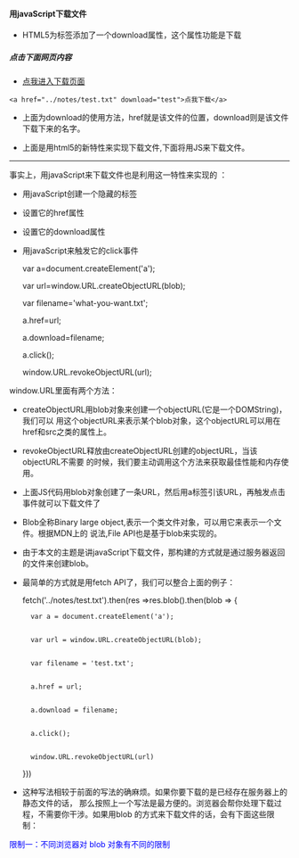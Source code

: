 #### 用javaScript下载文件
* HTML5为<a>标签添加了一个download属性，这个属性功能是下载

##### 点击下面网页内容
* [点我进入下载页面](http://lemon83.github.io/notes/down/down.html)


 `<a href="../notes/test.txt" download="test">点我下载</a>`

* 上面为download的使用方法，href就是该文件的位置，download则是该文件下载下来的名字。

* 上面是用html5的新特性来实现下载文件,下面将用JS来下载文件。

***

事实上，用javaScript来下载文件也是利用这一特性来实现的 ：
* 用javaScript创建一个隐藏的<a>标签
* 设置它的href属性
* 设置它的download属性
* 用javaScript来触发它的click事件

    var a=document.createElement('a');

    var url=window.URL.createObjectURL(blob);

    var filename='what-you-want.txt';

    a.href=url;

    a.download=filename;

    a.click();

    window.URL.revokeObjectURL(url);

window.URL里面有两个方法：
* createObjectURL用blob对象来创建一个objectURL(它是一个DOMString)，我们可以
用这个objectURL来表示某个blob对象，这个objectURL可以用在href和src之类的属性上。

* revokeObjectURL释放由createObjectURL创建的objectURL，当该objectURL不需要
的时候，我们要主动调用这个方法来获取最佳性能和内存使用。

* 上面JS代码用blob对象创建了一条URL，然后用a标签引该URL，再触发点击事件就可以下载文件了


* Blob全称Binary large object,表示一个类文件对象，可以用它来表示一个文件。根据MDN上的
说法,File API也是基于blob来实现的。

* 由于本文的主题是讲javaScript下载文件，那构建的方式就是通过服务器返回的文件来创建blob。

* 最简单的方式就是用fetch API了，我们可以整合上面的例子：

    fetch('../notes/test.txt').then(res =>res.blob().then(blob => {


        var a = document.createElement('a');


        var url = window.URL.createObjectURL(blob);


        var filename = 'test.txt';


        a.href = url;


        a.download = filename;


        a.click();


        window.URL.revokeObjectURL(url)
    }))

* 这种写法相较于前面的写法的确麻烦。如果你要下载的是已经存在服务器上的静态文件的话，
那么按照上一个写法是最方便的。浏览器会帮你处理下载过程，不需要你干涉。如果用blob
的方式来下载文件的话，会有下面这些限制：

<font color="blue">限制一：不同浏览器对 blob 对象有不同的限制</font>




